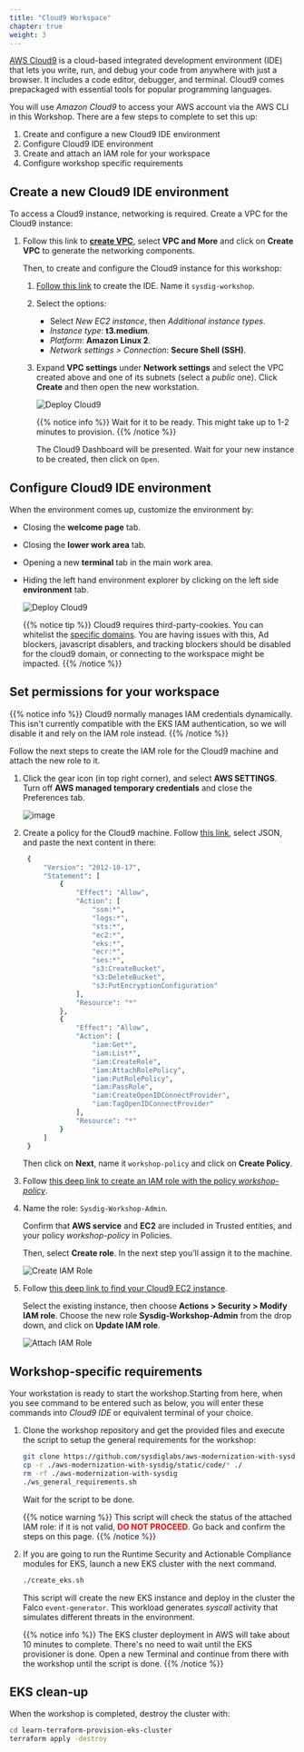 ```yaml
---
title: "Cloud9 Workspace"
chapter: true
weight: 3
---
```


[AWS Cloud9](https://aws.amazon.com/cloud9/) is a cloud-based integrated development environment (IDE)
that lets you write, run, and debug your code from anywhere with just a browser.
It includes a code editor, debugger, and terminal. Cloud9 comes prepackaged with essential tools for popular programming languages.

You will use _Amazon Cloud9_ to access your AWS account via the AWS CLI in this Workshop. There are a few steps to complete to set this up:

1. Create and configure a new Cloud9 IDE environment
2. Configure Cloud9 IDE environment
3. Create and attach an IAM role for your workspace
4. Configure workshop specific requirements


## Create a new Cloud9 IDE environment

To access a Cloud9 instance, networking is required.
Create a VPC for the Cloud9 instance:

1. Follow this link to
   [**create VPC**](https://us-east-1.console.aws.amazon.com/vpc/home?region=us-east-1#CreateVpc:createMode=vpcWithResources),
   select **VPC and More** 
   and click on **Create VPC** to generate the networking components.

   Then, to create and configure the Cloud9 instance for this workshop:

      1. [Follow this link](https://us-east-1.console.aws.amazon.com/cloud9control/home?region=us-east-1#/create/)
         to create the IDE. Name it `sysdig-workshop`.

      2. Select the options:
          - Select *New EC2 instance*, then *Additional instance types*.
          - *Instance type*: **t3.medium**.
          - *Platform*: **Amazon Linux 2**.
          - *Network settings > Connection*: **Secure Shell (SSH)**.

      3. Expand **VPC settings** under **Network settings**
         and select the VPC created above
         and one of its subnets (select a *public* one).
         Click **Create** and then open the new workstation.

          ![Deploy Cloud9](/images/10_prerequisites/cloud9.gif)

          {{% notice info %}}
Wait for it to be ready. This might take up to 1-2 minutes to provision.
{{% /notice %}}

         The Cloud9 Dashboard will be presented. Wait for your new instance to be created,
         then click on `Open`.
         

## Configure Cloud9 IDE environment

When the environment comes up, customize the environment by:

  - Closing the **welcome page** tab.
  - Closing the **lower work area** tab.
  - Opening a new **terminal** tab in the main work area.
  - Hiding the left hand environment explorer
   by clicking on the left side **environment** tab.

    ![Deploy Cloud9](/images/10_prerequisites/cloud9config.gif)


    {{% notice tip %}}
Cloud9 requires third-party-cookies. You can whitelist the [specific domains]( https://docs.aws.amazon.com/cloud9/latest/user-guide/troubleshooting.html#troubleshooting-env-loading).  You are having issues with this, Ad blockers, javascript disablers, and tracking blockers should be disabled for the cloud9 domain, or connecting to the workspace might be impacted.
{{% /notice %}}


## Set permissions for your workspace

{{% notice info %}}
Cloud9 normally manages IAM credentials dynamically. This isn't currently compatible with
the EKS IAM authentication, so we will disable it and rely on the IAM role instead.
{{% /notice %}}

Follow the next steps to create the IAM role for the Cloud9 machine
and attach the new role to it.

1. Click the gear icon (in top right corner),
   and select **AWS SETTINGS**. Turn off **AWS managed temporary credentials** and close the Preferences tab.
   
   ![image](/images/10_prerequisites/iamRoleWorkspace.gif)

2. Create a policy for the Cloud9 machine. Follow [this link](https://us-east-1.console.aws.amazon.com/iamv2/home?region=eu-central-1#/policies/create?step=addPermissions), select JSON, and paste the next content in there:

   ```bash
    {
        "Version": "2012-10-17",
        "Statement": [
            {
                "Effect": "Allow",
                "Action": [
                    "ssm:*",
                    "logs:*",
                    "sts:*",
                    "ec2:*",
                    "eks:*",
                    "ecr:*",
                    "ses:*",
                    "s3:CreateBucket",
                    "s3:DeleteBucket",
                    "s3:PutEncryptionConfiguration"
                ],
                "Resource": "*"
            },
            {
                "Effect": "Allow",
                "Action": [
                    "iam:Get*",
                    "iam:List*",
                    "iam:CreateRole",
                    "iam:AttachRolePolicy",
                    "iam:PutRolePolicy",
                    "iam:PassRole",
                    "iam:CreateOpenIDConnectProvider",
                    "iam:TagOpenIDConnectProvider"
                ],
                "Resource": "*"
            }
        ]
    }
   ```

   Then click on **Next**, name it `workshop-policy` and click on **Create Policy**.

1. Follow [this deep link to create an IAM role with the policy *workshop-policy*](https://us-east-1.console.aws.amazon.com/iam/home#/roles$new?step=review&commonUseCase=EC2%2BEC2&selectedUseCase=EC2&policies=arn:aws:iam::account-id:policy%2Fworkshop-policy). 
   
2. Name the role: `Sysdig-Workshop-Admin`.

   Confirm that **AWS service** and **EC2** are included in Trusted entities,
   and your policy *workshop-policy* in Policies.
   
   Then, select **Create role**.
   In the next step you'll assign it to the machine.

    ![Create IAM Role](/images/10_prerequisites/iamRole.gif)


3. Follow [this deep link to find your Cloud9 EC2 instance](https://console.aws.amazon.com/ec2/v2/home?region=us-east-1#Instances:search=aws-cloud9-sysdig;sort=desc:launchTime).

   Select the existing instance, then choose **Actions > Security > Modify IAM role**.
   Choose the new role **Sysdig-Workshop-Admin** from the drop down, and click on **Update IAM role**.

   ![Attach IAM Role](/images/10_prerequisites/attachIAMRole.gif)


## Workshop-specific requirements

Your workstation is ready to start the workshop.Starting from here, when you see command to be entered such as below, you will enter these commands into *Cloud9 IDE* or equivalent terminal of your choice.

1. Clone the workshop repository and get the provided files and execute the script to setup the general requirements for the workshop:

   ```bash
   git clone https://github.com/sysdiglabs/aws-modernization-with-sysdig
   cp -r ./aws-modernization-with-sysdig/static/code/* ./
   rm -rf ./aws-modernization-with-sysdig
   ./ws_general_requirements.sh
   ```

   Wait for the script to be done.

   {{% notice warning %}}
This script will check the status of the attached IAM role: if it is not valid, <span style="color: red;">**DO NOT PROCEED**</span>. Go back and confirm the steps on this page.
{{% /notice %}}

1. If you are going to run the Runtime Security and Actionable Compliance modules for EKS, 
   launch a new EKS cluster with the next command.
   
   ```bash
   ./create_eks.sh
   ```

   This script will create the new EKS instance and deploy in the cluster the Falco `event-generator`.
   This workload generates *syscall* activity that simulates different threats in the environment.


      {{% notice info %}}
The EKS cluster deployment in AWS will take about 10 minutes to complete.
There's no need to wait until the EKS provisioner is done. Open a new Terminal and continue from there with the workshop until the script is done.
{{% /notice %}}


## EKS clean-up

When the workshop is completed, destroy the cluster with:


```bash
cd learn-terraform-provision-eks-cluster
terraform apply -destroy
```

